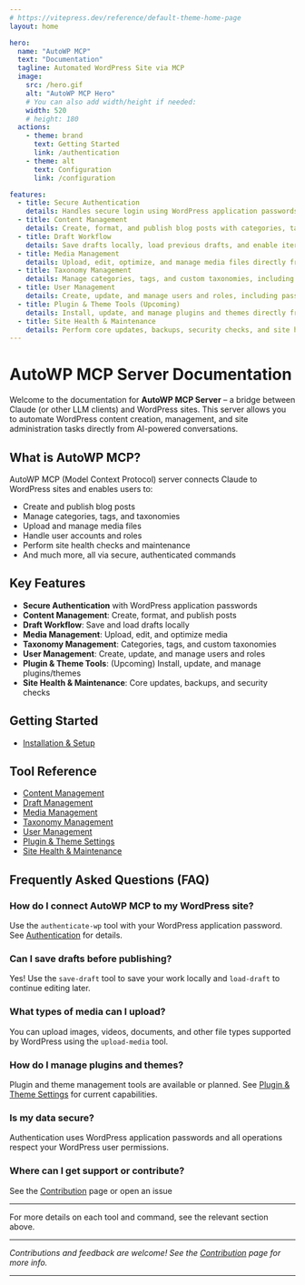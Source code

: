 ```yaml
---
# https://vitepress.dev/reference/default-theme-home-page
layout: home

hero:
  name: "AutoWP MCP"
  text: "Documentation"
  tagline: Automated WordPress Site via MCP
  image:
    src: /hero.gif
    alt: "AutoWP MCP Hero"
    # You can also add width/height if needed:
    width: 520
    # height: 180
  actions:
    - theme: brand
      text: Getting Started
      link: /authentication
    - theme: alt
      text: Configuration
      link: /configuration

features:
  - title: Secure Authentication
    details: Handles secure login using WordPress application passwords and manages authentication sessions safely.
  - title: Content Management
    details: Create, format, and publish blog posts with categories, tags, and post metadata.
  - title: Draft Workflow
    details: Save drafts locally, load previous drafts, and enable iterative content development.
  - title: Media Management
    details: Upload, edit, optimize, and manage media files directly from your AI assistant.
  - title: Taxonomy Management
    details: Manage categories, tags, and custom taxonomies, including advanced operations like merging and bulk assignment.
  - title: User Management
    details: Create, update, and manage users and roles, including password resets and role assignments.
  - title: Plugin & Theme Tools (Upcoming)
    details: Install, update, and manage plugins and themes directly from the MCP server.
  - title: Site Health & Maintenance
    details: Perform core updates, backups, security checks, and site health diagnostics.
---
```



# AutoWP MCP Server Documentation

Welcome to the documentation for **AutoWP MCP Server** – a bridge between Claude (or other LLM clients) and WordPress sites. This server allows you to automate WordPress content creation, management, and site administration tasks directly from AI-powered conversations.

## What is AutoWP MCP?

AutoWP MCP (Model Context Protocol) server connects Claude to WordPress sites and enables users to:

- Create and publish blog posts
- Manage categories, tags, and taxonomies
- Upload and manage media files
- Handle user accounts and roles
- Perform site health checks and maintenance
- And much more, all via secure, authenticated commands

## Key Features

- **Secure Authentication** with WordPress application passwords
- **Content Management**: Create, format, and publish posts
- **Draft Workflow**: Save and load drafts locally
- **Media Management**: Upload, edit, and optimize media
- **Taxonomy Management**: Categories, tags, and custom taxonomies
- **User Management**: Create, update, and manage users and roles
- **Plugin & Theme Tools**: (Upcoming) Install, update, and manage plugins/themes
- **Site Health & Maintenance**: Core updates, backups, and security checks

## Getting Started

- [Installation & Setup](./installation.md)

## Tool Reference

- [Content Management](./content-management.md)
- [Draft Management](./draft-management.md)
- [Media Management](./media-management.md)
- [Taxonomy Management](./taxonomy-management.md)
- [User Management](./user-management.md)
- [Plugin & Theme Settings](./plugin-theme-settings.md)
- [Site Health & Maintenance](./site-health.md)

## Frequently Asked Questions (FAQ)

### **How do I connect AutoWP MCP to my WordPress site?**

Use the `authenticate-wp` tool with your WordPress application password. See [Authentication](./authentication.md) for details.

### **Can I save drafts before publishing?**

Yes! Use the `save-draft` tool to save your work locally and `load-draft` to continue editing later.

### **What types of media can I upload?**

You can upload images, videos, documents, and other file types supported by WordPress using the `upload-media` tool.

### **How do I manage plugins and themes?**

Plugin and theme management tools are available or planned. See [Plugin & Theme Settings](./plugin-theme-settings.md) for current capabilities.

### **Is my data secure?**

Authentication uses WordPress application passwords and all operations respect your WordPress user permissions.

### **Where can I get support or contribute?**

See the [Contribution](./contribution.md) page or open an issue

---

For more details on each tool and command, see the relevant section above.

---

*Contributions and feedback are welcome! See the [Contribution](./contribution.md) page for more info.*

---
